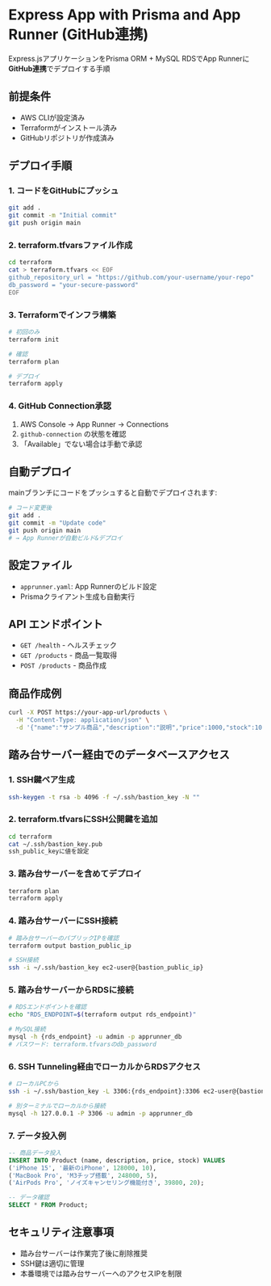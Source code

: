 # Express App with Prisma and App Runner (GitHub連携)

Express.jsアプリケーションをPrisma ORM + MySQL RDSでApp Runnerに**GitHub連携**でデプロイする手順

## 前提条件
- AWS CLIが設定済み
- Terraformがインストール済み
- GitHubリポジトリが作成済み

## デプロイ手順

### 1. コードをGitHubにプッシュ
```bash
git add .
git commit -m "Initial commit"
git push origin main
```

### 2. terraform.tfvarsファイル作成
```bash
cd terraform
cat > terraform.tfvars << EOF
github_repository_url = "https://github.com/your-username/your-repo"
db_password = "your-secure-password"
EOF
```

### 3. Terraformでインフラ構築
```bash
# 初回のみ
terraform init

# 確認
terraform plan

# デプロイ
terraform apply
```

### 4. GitHub Connection承認
1. AWS Console → App Runner → Connections
2. `github-connection` の状態を確認
3. 「Available」でない場合は手動で承認

## 自動デプロイ
mainブランチにコードをプッシュすると自動でデプロイされます:

```bash
# コード変更後
git add .
git commit -m "Update code"
git push origin main
# → App Runnerが自動ビルド&デプロイ
```

## 設定ファイル
- `apprunner.yaml`: App Runnerのビルド設定
- Prismaクライアント生成も自動実行

## API エンドポイント
- `GET /health` - ヘルスチェック
- `GET /products` - 商品一覧取得
- `POST /products` - 商品作成

## 商品作成例
```bash
curl -X POST https://your-app-url/products \
  -H "Content-Type: application/json" \
  -d '{"name":"サンプル商品","description":"説明","price":1000,"stock":10}'
```

## 踏み台サーバー経由でのデータベースアクセス

### 1. SSH鍵ペア生成
```bash
ssh-keygen -t rsa -b 4096 -f ~/.ssh/bastion_key -N ""
```

### 2. terraform.tfvarsにSSH公開鍵を追加
```bash
cd terraform
cat ~/.ssh/bastion_key.pub   
ssh_public_keyに値を設定
```

### 3. 踏み台サーバーを含めてデプロイ
```bash
terraform plan
terraform apply
```

### 4. 踏み台サーバーにSSH接続
```bash
# 踏み台サーバーのパブリックIPを確認
terraform output bastion_public_ip

# SSH接続
ssh -i ~/.ssh/bastion_key ec2-user@{bastion_public_ip}
```

### 5. 踏み台サーバーからRDSに接続
```bash
# RDSエンドポイントを確認
echo "RDS_ENDPOINT=$(terraform output rds_endpoint)"

# MySQL接続
mysql -h {rds_endpoint} -u admin -p apprunner_db
# パスワード: terraform.tfvarsのdb_password
```

### 6. SSH Tunneling経由でローカルからRDSアクセス
```bash
# ローカルPCから
ssh -i ~/.ssh/bastion_key -L 3306:{rds_endpoint}:3306 ec2-user@{bastion_public_ip}

# 別ターミナルでローカルから接続
mysql -h 127.0.0.1 -P 3306 -u admin -p apprunner_db
```

### 7. データ投入例
```sql
-- 商品データ投入
INSERT INTO Product (name, description, price, stock) VALUES
('iPhone 15', '最新のiPhone', 128000, 10),
('MacBook Pro', 'M3チップ搭載', 248000, 5),
('AirPods Pro', 'ノイズキャンセリング機能付き', 39800, 20);

-- データ確認
SELECT * FROM Product;
```

## セキュリティ注意事項
- 踏み台サーバーは作業完了後に削除推奨
- SSH鍵は適切に管理
- 本番環境では踏み台サーバーへのアクセスIPを制限
